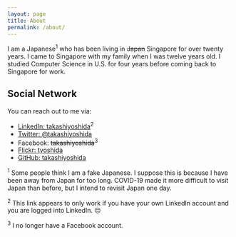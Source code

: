 ```yaml
---
layout: page
title: About
permalink: /about/
---
```


I am a Japanese<sup>1</sup> who has been living in ~~Japan~~ Singapore for over twenty years. I came to Singapore with my family when I was twelve years old. I studied Computer Science in U.S. for four years before coming back to Singapore for work.

## Social Network

You can reach out to me via:
- [LinkedIn: takashiyoshida](https://sg.linkedin.com/in/takashiyoshida)<sup>2</sup>
- [Twitter: @takashiyoshida](https://twitter.com/takashiyoshida)
- Facebook: ~~takashiyoshida~~<sup>3</sup>
- [Flickr: tyoshida](https://www.flickr.com/photos/tyoshida/)
- [GitHub: takashiyoshida](https://github.com/takashiyoshida)


<sup>1</sup> Some people think I am a fake Japanese. I suppose this is because I have been away from Japan for too long. COVID-19 made it more difficult to visit Japan than before, but I intend to revisit Japan one day.

<sup>2</sup> This link appears to only work if you have your own LinkedIn account and you are logged into LinkedIn. 😔

<sup>3</sup> I no longer have a Facebook account.
